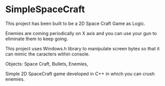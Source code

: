 # SimpleSpaceCraft

This project has been built to be a 2D Space Craft Game as Logic.

Enemies are coming periodically on X axis and you can use your gun to eliminate them to keep going.

This project uses Windows.h library to manipulate screen bytes so that it can mimic the caracters within console.

Objects:
    Space Craft, 
    Bullets,
    Enemies,
  
Simple 2D SpaceCraft game developed in C++ in which you can crush enemies.
